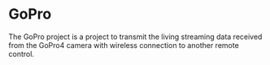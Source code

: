 # GoPro
The GoPro project is a project to transmit the living streaming data received from the GoPro4 camera with wireless connection to another remote control.
